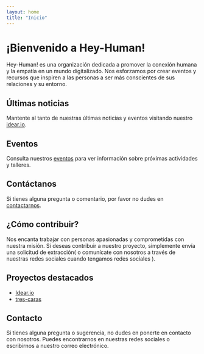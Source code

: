 ```yaml
---
layout: home
title: "Inicio"
---
```


# ¡Bienvenido a Hey-Human!

Hey-Human! es una organización dedicada a promover la conexión humana y la empatía en un mundo digitalizado. Nos esforzamos por crear eventos y recursos que inspiren a las personas a ser más conscientes de sus relaciones y su entorno.

## Últimas noticias

Mantente al tanto de nuestras últimas noticias y eventos visitando nuestro [idear.io](https://hey-human.github.io/jekyll-ideas-sharing-template/).

## Eventos

Consulta nuestros [eventos](/eventos) para ver información sobre próximas actividades y talleres.

## Contáctanos

Si tienes alguna pregunta o comentario, por favor no dudes en [contactarnos](/contacto).

## ¿Cómo contribuir?
Nos encanta trabajar con personas apasionadas y comprometidas con nuestra misión. Si deseas contribuir a nuestro proyecto, simplemente envía una solicitud de extracción( o comunícate con nosotros a través de nuestras redes sociales cuando tengamos redes sociales ).

## Proyectos destacados
- [Idear.io](https://hey-human.github.io/jekyll-ideas-sharing-template)
- [tres-caras](https://hey-human.github.io/tres-caras/)

## Contacto
Si tienes alguna pregunta o sugerencia, no dudes en ponerte en contacto con nosotros. Puedes encontrarnos en nuestras redes sociales o escribirnos a nuestro correo electrónico.
